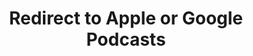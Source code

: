 ---
title: Redirect to Apple or Google Podcasts
redirect_from:
- /078r/
- /zadnja/
redirect_to: https://pod.fo/e/1146f7
---